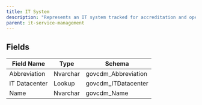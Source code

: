 ```yaml
---
title: IT System
description: "Represents an IT system tracked for accreditation and operations."
parent: it-service-management
---
```


## Fields

| Field Name | Type | Schema |
|------------|------|--------|
| Abbreviation | Nvarchar | govcdm_Abbreviation |
| IT Datacenter | Lookup | govcdm_ITDatacenter |
| Name | Nvarchar | govcdm_Name |


